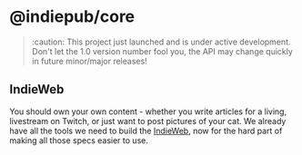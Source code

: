 # @indiepub/core

> :caution: This project just launched and is under active development. Don't let the 1.0 version number fool you, the API may change quickly in future minor/major releases!

## IndieWeb

You should own your own content - whether you write articles for a living, livestream on Twitch, or just want to post pictures of your cat. We already have all the tools we need to build the [IndieWeb](https://indieweb.org), now for the hard part of making all those specs easier to use.
